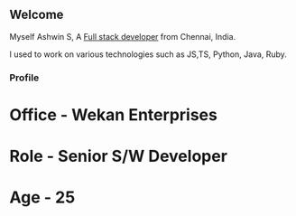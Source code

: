 ## Welcome 

Myself Ashwin S, A [Full stack developer](https://www.instagram.com/ashwinachu10) from Chennai, India. 

I used to work on various technologies such as JS,TS, Python, Java, Ruby.


### Profile

# Office - Wekan Enterprises
# Role - Senior S/W Developer
# Age - 25

